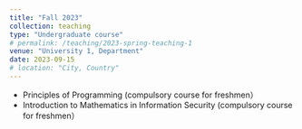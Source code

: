 ```yaml
---
title: "Fall 2023"
collection: teaching
type: "Undergraduate course"
# permalink: /teaching/2023-spring-teaching-1
venue: "University 1, Department"
date: 2023-09-15
# location: "City, Country"
---
```


- Principles of Programming (compulsory course for freshmen）
- Introduction to Mathematics in Information Security (compulsory course for freshmen）
